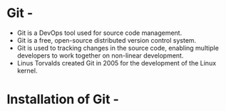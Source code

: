 # Git -
- Git is a DevOps tool used for source code management.
- Git is a free, open-source distributed version control system.
- Git is used to tracking changes in the source code, enabling multiple developers to work together on non-linear development.
- Linus Torvalds created Git in 2005 for the development of the Linux kernel.

# Installation of Git -
